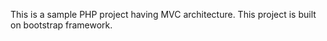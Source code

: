 This is a sample PHP project having MVC architecture. This project is built on bootstrap framework.
